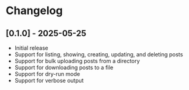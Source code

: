 # Changelog

## [0.1.0] - 2025-05-25

- Initial release
- Support for listing, showing, creating, updating, and deleting posts
- Support for bulk uploading posts from a directory
- Support for downloading posts to a file
- Support for dry-run mode
- Support for verbose output
